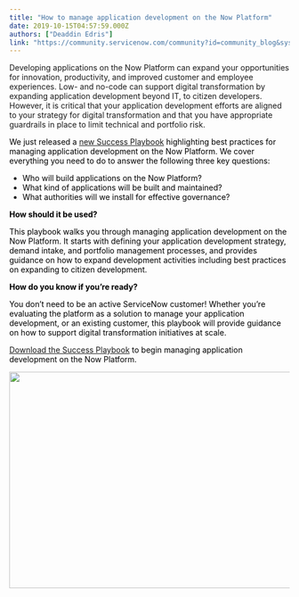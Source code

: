 ```yaml
---
title: "How to manage application development on the Now Platform"
date: 2019-10-15T04:57:59.000Z
authors: ["Deaddin Edris"]
link: "https://community.servicenow.com/community?id=community_blog&sys_id=4655fdbcdbe8c494feb1a851ca9619c8"
---
```

<p>Developing applications on the Now Platform can expand your opportunities for innovation, productivity, and improved customer and employee experiences. Low- and no-code can support digital transformation by expanding application development beyond IT, to citizen developers.  However, it is critical that your application development efforts are aligned to your strategy for digital transformation and that you have appropriate guardrails in place to limit technical and portfolio risk.</p>
<p><span style="color: #000000;">We just released a <a href="https://www.servicenow.com/success/playbook/manage-app-development.html?cid&#61;i:com:smkc:csc" rel="nofollow">new Success Playbook</a> highlighting best practices for managing application development on the Now Platform. We cover everything you need to do to answer the following three key questions:</span></p>
<ul><li><span style="color: #000000;">Who will build applications on the Now Platform?</span></li><li><span style="color: #000000;">What kind of applications will be built and maintained?</span></li><li><span style="color: #000000;">What authorities will we install for effective governance?</span></li></ul>
<p><strong><span style="color: #000000;">How should it be used?</span></strong></p>
<p><span style="color: #000000;">This playbook walks you through managing application development on the Now Platform. It starts with defining your application development strategy, demand intake, and portfolio management processes, and provides guidance on how to expand development activities including best practices on expanding to citizen development.</span></p>
<p><strong><span style="color: #000000;">How do you know if you’re ready?</span></strong></p>
<p><span style="color: #000000;">You don’t need to be an active ServiceNow customer! Whether you’re evaluating the platform as a solution to manage your application development, or an existing customer, this playbook will provide guidance on how to support digital transformation initiatives at scale.</span></p>
<p><span style="color: #000000;"><a href="https://www.servicenow.com/success/playbook/manage-app-development.html?cid&#61;i:com:smkc:csc" rel="nofollow">Download the Success Playbook</a> to begin managing application development on the Now Platform.</span></p>
<p><span style="color: #000000;"><img src="https://community.servicenow.com/a3f4b17cdbe8c494feb1a851ca96197e.iix" width="769" height="388" /></span></p>